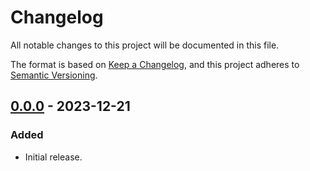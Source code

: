 # Changelog

All notable changes to this project will be documented in this file.

The format is based on [Keep a Changelog](https://keepachangelog.com/en/1.0.0/),
and this project adheres to [Semantic Versioning](https://semver.org/spec/v2.0.0.html).

## [0.0.0] - 2023-12-21

### Added

- Initial release.

[0.0.0]: https://github.com/chksum-rs/writer/releases/tag/v0.0.0
